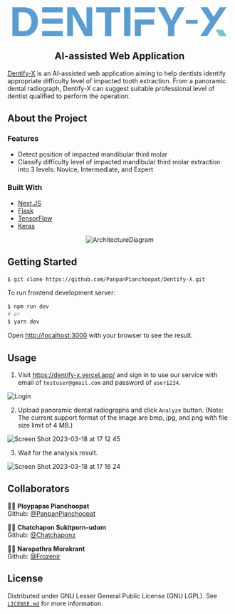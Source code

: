 <!-- [Dentify Logo](public/assets/DentifyX-logo.svg) -->
<div align="center">
  <img src="public/assets/DentifyX-logo.svg" alt="Logo" height="65" />
</div>
<h2 align="center">AI-assisted Web Application</h2>
<a href="https://dentify-x.vercel.app/">Dentify-X</a> is an AI-assisted web application aiming to help dentists identify appropriate difficulty level of impacted tooth extraction. From a panoramic dental radiograph, Dentify-X can suggest suitable professional level of dentist qualified to perform the operation.

## About the Project

### Features
* Detect position of impacted mandibular third molar
* Classify difficulty level of impacted mandibular third molar extraction into 3 levels: Novice, Intermediate, and Expert


### Built With
* <a href="https://nextjs.org/">Next.JS</a>
* <a href="https://flask.palletsprojects.com/en/2.2.x/">Flask</a>
* <a href="https://www.tensorflow.org">TensorFlow</a>
* <a href="https://keras.io">Keras</a>

<div align="center">
  <img width="90%" alt="ArchitectureDiagram" src="https://user-images.githubusercontent.com/62735973/226101292-d8a3793d-3a3b-422e-bcb6-aa93814c15dd.png" />
</div>



## Getting Started
```bash
$ git clone https://github.com/PanpanPianchoopat/Dentify-X.git
```


To run frontend development server:

```bash
$ npm run dev
# or
$ yarn dev
```

Open [http://localhost:3000](http://localhost:3000) with your browser to see the result.



## Usage
1. Visit <a href="https://dentify-x.vercel.app/">https://dentify-x.vercel.app/</a> and sign in to use our service with email of `testuser@gmail.com` and password of `user1234`.<br/>
<img width="500" alt="Login" src="https://user-images.githubusercontent.com/62735973/226099884-9ab1d84a-ca56-446c-b364-b3ad364d0aa6.png" />

2. Upload panoramic dental radiographs and click `Analyze` button. (Note: The current support format of the image are bmp, jpg, and png with file size limit of 4 MB.) <br/>
<img width="500" alt="Screen Shot 2023-03-18 at 17 12 45" src="https://user-images.githubusercontent.com/62735973/226100215-1a9faab1-60ad-4afc-8916-6286c953e724.png" />

3. Wait for the analysis result.<br/>
<img width="500" alt="Screen Shot 2023-03-18 at 17 16 24" src="https://user-images.githubusercontent.com/62735973/226100225-7f72ac6f-587c-46b8-a87d-a3912f981b72.png" />



## Collaborators
:woman_technologist: <b>Ploypapas Pianchoopat</b><br/>
Github: <a href="https://github.com/PanpanPianchoopat">@PanpanPianchoopat</a>

:technologist: <b>Chatchapon Sukitporn-udom</b><br/>
Github: <a href="https://github.com/Chatchaponz">@Chatchaponz</a>

:woman_technologist: <b>Narapathra Morakrant</b><br/>
Github: <a href="https://github.com/Frozenir">@Frozenir</a>


## License
Distributed under GNU Lesser General Public License (GNU LGPL). See [`LICENSE.md`](https://github.com/PanpanPianchoopat/Dentify-X/blob/main/LICENSE.md) for more information.
